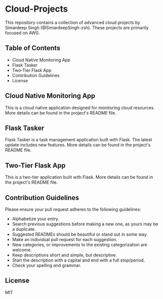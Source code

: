 # Cloud-Projects

This repository contains a collection of advanced cloud projects by Simardeep Singh (@SimardeepSingh-zsh). These projects are primarily focused on AWS.

## Table of Contents

- Cloud Native Monitoring App
- Flask Tasker
- Two-Tier Flask App
- Contribution Guidelines
- License

## Cloud Native Monitoring App

This is a cloud native application designed for monitoring cloud resources. More details can be found in the project's README file.

## Flask Tasker

Flask Tasker is a task management application built with Flask. The latest update includes new features. More details can be found in the project's README file.

## Two-Tier Flask App

This is a two-tier application built with Flask. More details can be found in the project's README file.

## Contribution Guidelines

Please ensure your pull request adheres to the following guidelines:

- Alphabetize your entry.
- Search previous suggestions before making a new one, as yours may be a duplicate.
- Suggested READMEs should be beautiful or stand out in some way.
- Make an individual pull request for each suggestion.
- New categories, or improvements to the existing categorization are welcome.
- Keep descriptions short and simple, but descriptive.
- Start the description with a capital and end with a full stop/period.
- Check your spelling and grammar.

## License

MIT
